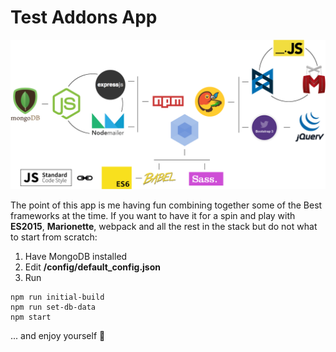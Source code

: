 # Test Addons App

![Stack Schema](https://raw.githubusercontent.com/IvanDimanov/test_addons_app/master/notes/schema.png)

The point of this app is me having fun combining together some of the Best frameworks at the time.
If you want to have it for a spin and play with **ES2015**, **Marionette**, webpack and all the rest in the stack but do not what to start from scratch:

1. Have MongoDB installed
2. Edit **/config/default_config.json**
3. Run
```
npm run initial-build
npm run set-db-data
npm start
```
... and enjoy yourself :star2: